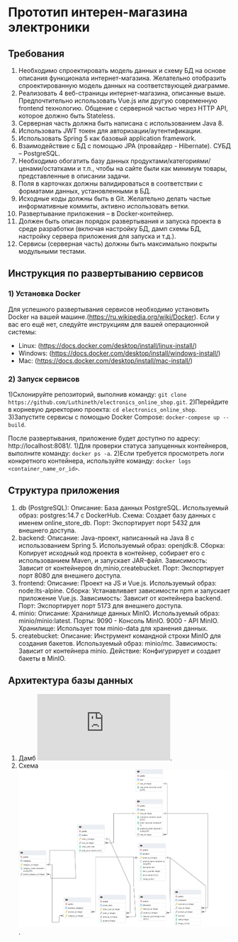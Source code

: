 # Прототип интерен-магазина электроники
## Требования
1. Необходимо спроектировать модель данных и схему БД на основе описания функционала интернет-магазина. 
   Желательно отобразить спроектированную модель данных на соответствующей диаграмме. 
2. Реализовать 4 веб-страницы интернет-магазина, описанные выше. 
   Предпочтительно использовать Vue.js или другую современную frontend технологию. 
   Общение с серверной частью через HTTP API, которое должно быть Stateless. 
3. Серверная часть должна быть написана с использованием Java 8. 
4. Использовать JWT токен для авторизации/аутентификации. 
5. Использовать Spring 5 как базовый application framework. 
6. Взаимодействие с БД с помощью JPA (провайдер - Hibernate). СУБД – PostgreSQL. 
7. Необходимо обогатить базу данных продуктами/категориями/ценами/остатками и т.п., 
   чтобы на сайте были как минимум товары, представленные в описании задачи. 
8. Поля в карточках должны валидироваться в соответствии с форматами данных, установленными в БД. 
9. Исходные коды должны быть в Git. Желательно делать частые информативные коммиты, активно использовать ветки. 
10. Развертывание приложения – в Docker-контейнер. 
11. Должен быть описан порядок развертывания и запуска проекта в среде разработки 
    (включая настройку БД, дамп схемы БД, настройку сервера приложения для запуска и т.д.). 
12. Сервисы (серверная часть) должны быть максимально покрыты модульными тестами.

## Инструкция по развертыванию сервисов
### 1) Установка Docker
Для успешного развертывания сервисов необходимо установить Docker на вашей машине.(https://ru.wikipedia.org/wiki/Docker).
Если у вас его ещё нет, следуйте инструкциям для вашей операционной системы:

* Linux: (https://docs.docker.com/desktop/install/linux-install/)
* Windows: (https://docs.docker.com/desktop/install/windows-install/)
* Mac: (https://docs.docker.com/desktop/install/mac-install/)

### 2) Запуск сервисов
1)Склонируйте репозиторий, выполнив команду: `git clone https://github.com/Luthineth/electronics_online_shop.git`.
2)Перейдите в корневую директорию проекта: `cd electronics_online_shop`.
3)Запустите сервисы с помощью Docker Compose: `docker-compose up --build`.

После развертывания, приложение будет доступно по адресу: http://localhost:8081/.
1)Для проверки статуса запущенных контейнеров, выполните команду: `docker ps -a`.
2)Если требуется просмотреть логи конкретного контейнера, используйте команду: `docker logs <container_name_or_id>`.

## Структура приложения 
1) db (PostgreSQL):
   Описание: База данных PostgreSQL.
   Используемый образ: postgres:14.7 с DockerHub.
   Схема: Создает базу данных с именем online_store_db.
   Порт: Экспортирует порт 5432 для внешнего доступа.
2) backend:
   Описание: Java-проект, написанный на Java 8 с использованием Spring 5.
   Используемый образ: openjdk:8.
   Сборка: Копирует исходный код проекта в контейнер, собирает его с использованием Maven, и запускает JAR-файл.
   Зависимость: Зависит от контейнеров dn,minio,createbucket.
   Порт: Экспортирует порт 8080 для внешнего доступа.
3) frontend:
   Описание: Проект на JS и Vue.js.
   Используемый образ: node:lts-alpine.
   Сборка: Устанавливает зависимости npm и запускает приложение Vue.js.
   Зависимость: Зависит от контейнера backend.
   Порт: Экспортирует порт 5173 для внешнего доступа.
4) minio:
   Описание: Хранилище данных MinIO.
   Используемый образ: minio/minio:latest.
   Порты:
   9090 - Консоль MinIO.
   9000 - API MinIO.
   Хранилище: Использует том minio-data для хранения данных.
5) createbucket:
   Описание: Инструмент командной строки MinIO для создания бакетов.
   Используемый образ: minio/mc.
   Зависимость: Зависит от контейнера minio.
   Действие: Конфигурирует и создает бакеты в MinIO.

## Архитектура базы данных
1) Дамб ![Дамб](https://github.com/Luthineth/electronics_online_shop/blob/main/Online-Store/src/main/resources/db/01_model.sql).
2) Схема ![Схема базы данных](./schema_data_base.png).

